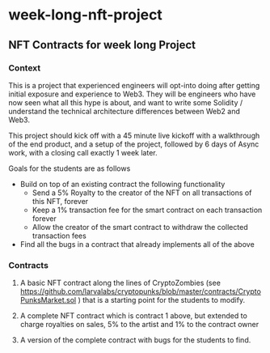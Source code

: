 # week-long-nft-project

## NFT Contracts for week long Project

### Context
This is a project that experienced engineers will opt-into doing after getting initial exposure and experience to Web3. They will be engineers who have now seen what all this hype is about, and want to write some Solidity / understand the technical architecture differences between Web2 and Web3.

This project should kick off with a 45 minute live kickoff with a walkthrough of the end product, and a setup of the project, followed by 6 days of Async work, with a closing call exactly 1 week later.

Goals for the students are as follows

- Build on top of an existing contract the following functionality
  - Send a 5% Royalty to the creator of the NFT on all transactions of this NFT, forever
  - Keep a 1% transaction fee for the smart contract on each transaction forever
  - Allow the creator of the smart contract to withdraw the collected transaction fees
 - Find all the bugs in a contract that already implements all of the above
 
### Contracts

1. A basic NFT contract along the lines of CryptoZombies (see https://github.com/larvalabs/cryptopunks/blob/master/contracts/CryptoPunksMarket.sol ) that is a starting point for the students to modify.

2. A complete NFT contract which is contract 1 above, but extended to charge royalties on sales, 5% to the artist and 1% to the contract owner

3. A version of the complete contract with bugs for the students to find.
 

